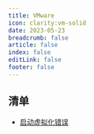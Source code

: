 ```yaml
---
title: VMware
icon: clarity:vm-solid
date: 2023-05-23
breadcrumb: false
article: false
index: false
editLink: false
footer: false
---
```


## 清单

- [启动虚拟化错误](intel_vt.md)